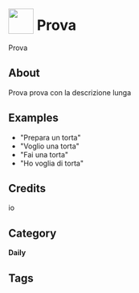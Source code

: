 # <img src="https://raw.githack.com/FortAwesome/Font-Awesome/master/svgs/solid/anchor.svg" card_color="#FEE255" width="50" height="50" style="vertical-align:bottom"/> Prova
Prova

## About
Prova prova con la descrizione lunga

## Examples
* "Prepara un torta"
* "Voglio una torta"
* "Fai una torta"
* "Ho voglia di torta"

## Credits
io

## Category
**Daily**

## Tags

